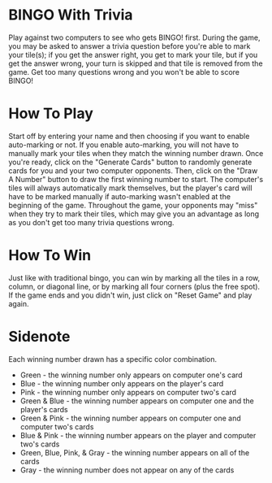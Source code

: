 # BINGO With Trivia

Play against two computers to see who gets BINGO! first. During the game, you may be asked to answer a trivia question before you're able to mark your tile(s); if you get the answer right, you get to mark your tile, but if you get the answer wrong, your turn is skipped and that tile is removed from the game. Get too many questions wrong and you won't be able to score BINGO!

# How To Play

Start off by entering your name and then choosing if you want to enable auto-marking or not. If you enable auto-marking, you will not have to manually mark your tiles when they match the winning number drawn. Once you're ready, click on the "Generate Cards" button to randomly generate cards for you and your two computer opponents. Then, click on the "Draw A Number" button to draw the first winning number to start. The computer's tiles will always automatically mark themselves, but the player's card will have to be marked manually if auto-marking wasn't enabled at the beginning of the game. Throughout the game, your opponents may "miss" when they try to mark their tiles, which may give you an advantage as long as you don't get too many trivia questions wrong. 

# How To Win

Just like with traditional bingo, you can win by marking all the tiles in a row, column, or diagonal line, or by marking all four corners (plus the free spot). If the game ends and you didn't win, just click on "Reset Game" and play again.

# Sidenote

Each winning number drawn has a specific color combination. 
* Green - the winning number only appears on computer one's card
* Blue - the winning number only appears on the player's card
* Pink - the winning number only appears on computer two's card
* Green & Blue - the winning number appears on computer one and the player's cards
* Green & Pink - the winning number appears on computer one and computer two's cards
* Blue & Pink - the winning number appears on the player and computer two's cards
* Green, Blue, Pink, & Gray - the winning number appears on all of the cards
* Gray - the winning number does not appear on any of the cards